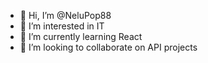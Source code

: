 - 👋 Hi, I’m @NeluPop88
- 👀 I’m interested in IT
- 🌱 I’m currently learning React
- 💞️ I’m looking to collaborate on API projects


<!---
- 📫 How to reach me email
- 😄 Pronouns: ...
- ⚡ Fun fact: ...
NeluPop88/NeluPop88 is a ✨ special ✨ repository because its `README.md` (this file) appears on your GitHub profile.
You can click the Preview link to take a look at your changes.
--->
